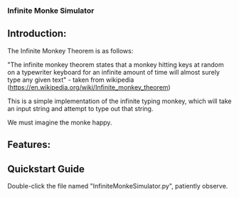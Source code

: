 ### Infinite Monke Simulator

## Introduction:

The Infinite Monkey Theorem is as follows:

"The infinite monkey theorem states that a monkey hitting keys at random on a typewriter keyboard for an infinite amount of time will almost surely type any given text" - taken from wikipedia (https://en.wikipedia.org/wiki/Infinite_monkey_theorem)

This is a simple implementation of the infinite typing monkey, which will take an input string and attempt to type out that string.

We must imagine the monke happy.

## Features:


## Quickstart Guide
Double-click the file named "InfiniteMonkeSimulator.py", patiently observe.
